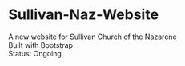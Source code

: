 # Sullivan-Naz-Website
 A new website for Sullivan Church of the Nazarene  <br /> 
 Built with Bootstrap  <br />
 Status: Ongoing <br /> 
